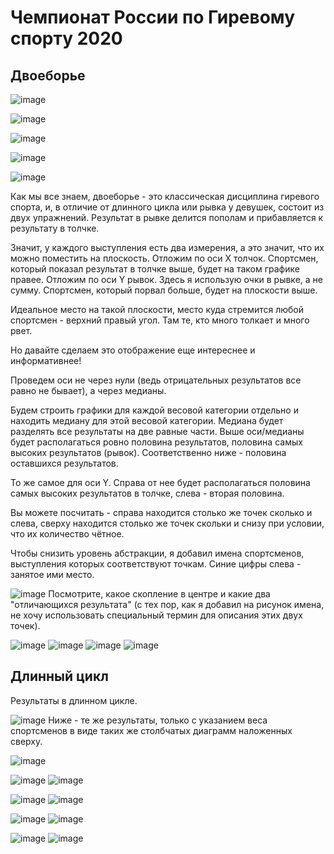 # Чемпионат России по Гиревому спорту 2020

## Двоеборье
![image](../images/bar_resultsBI63_CR_2020.png)

![image](../images/bar_resultsBI68_CR_2020.png)

![image](../images/bar_resultsBI73_CR_2020.png)

![image](../images/bar_resultsBI85_CR_2020.png)

![image](../images/bar_resultsBI85+_CR_2020.png)



Как мы все знаем, двоеборье - это классическая дисциплина гиревого спорта, и, в отличие от длинного цикла или рывка у девушек, состоит из двух упражнений. Результат в рывке делится пополам и прибавляется к результату в толчке. 

Значит, у каждого выступления есть два измерения, а это значит, что их можно поместить на плоскость. 
Отложим по оси X толчок. Спортсмен, который показал результат в толчке выше, будет на таком графике правее. 
Отложим по оси Y рывок. Здесь я использую очки в рывке, а не сумму. Спортсмен, который порвал больше, будет на плоскости выше. 

Идеальное место на такой плоскости, место куда стремится любой спортсмен - верхний правый угол. Там те, кто много толкает и много рвет. 

Но давайте сделаем это отображение еще интереснее и информативнее!

Проведем оси не через нули (ведь отрицательных результатов все равно не бывает), а через медианы.

Будем строить графики для каждой весовой категории отдельно и находить медиану для этой весовой категории. Медиана будет разделять все результаты на две равные части. Выше оси/медианы будет располагаться ровно половина результатов, половина самых высоких результатов (рывок). Соответственно ниже - половина оставшихся результатов. 

То же самое для оси Y. Справа от нее будет располагаться половина самых высоких результатов в толчке, слева - вторая половина. 

Вы можете посчитать - справа находится столько же точек сколько и слева, сверху находится столько же точек скольки и снизу при условии, что их количество чётное. 

Чтобы снизить уровень абстракции, я добавил имена спортсменов, выступления которых соответствуют точкам. Синие цифры слева - занятое ими место. 

![image](../images/snatch_jerck_scatter63_CR_2020.png)
Посмотрите, какое скопление в центре и какие два "отличающихся результата" (с тех пор, как я добавил на рисунок имена, не хочу использовать специальный термин для описания этих двух точек). 

![image](../images/snatch_jerck_scatter68_CR_2020.png)
![image](../images/snatch_jerck_scatter73_CR_2020.png)
![image](../images/snatch_jerck_scatter85_CR_2020.png)
![image](../images/snatch_jerck_scatter85+_CR_2020.png)

## Длинный цикл

Результаты в длинном цикле.

![image](../images/bar_resultsLC63_CR_2020.png)
Ниже - те же результаты, только с указанием веса спортсменов в виде таких же столбчатых диаграмм наложенных сверху. 

![image](../images/bar_results_weightLC63_CR_2020.png)


![image](../images/bar_resultsLC68_CR_2020.png)
![image](../images/bar_results_weightLC68_CR_2020.png)

![image](../images/bar_resultsLC73_CR_2020.png)
![image](../images/bar_results_weightLC73_CR_2020.png)

![image](../images/bar_resultsLC85_CR_2020.png)
![image](../images/bar_results_weightLC85_CR_2020.png)

![image](../images/bar_resultsLC85+_CR_2020.png)
![image](../images/bar_results_weightLC85+_CR_2020.png)













